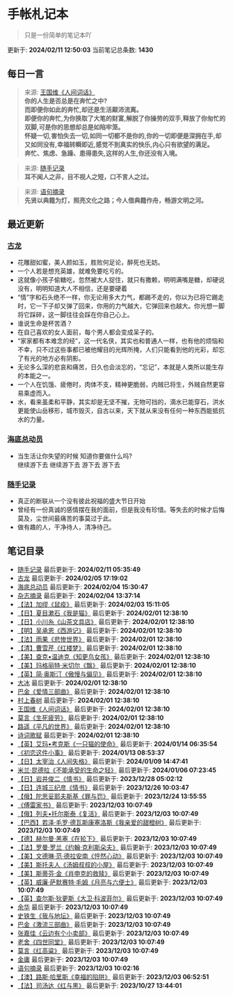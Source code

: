 # 手帐札记本
> 只是一份简单的笔记本吖

更新于: **2024/02/11 12:50:03**
当前笔记总条数: **1430**
## 每日一言
> 来源: [王国维《人间词话》](图书笔记/王国维《人间词话》.md)<br>**你的人生是否总是在奔忙之中?<br>而即便你如此的奔忙,却还是生活颠沛流离。<br>即便你的奔忙,为你换取了大笔的财富,解脱了你操劳的双手,释放了你匆忙的双脚,可是你的思想却总是如陷牢笼。<br>怀疑一切,害怕失去一切,如同一切都不是你的,你的一切即便是深拥在手,却又如同没有,幸福转瞬即近,感觉不到真实的快乐,内心只有欲望的满足。<br>奔忙、焦虑、急躁、患得患失,这样的人生,你还没有入境。**

> 来源: [随手记录](随手记录.md)<br>**耳不闻人之非，目不视人之短，口不言人之过。**

> 来源: [语句摘录](新闻笔记/语句摘录.md)<br>**先贤以典籍为灯，照亮文化之路；今人借典籍作舟，畅游文明之河。**


## 最近更新
### [古龙](图书笔记/古龙.md)
- 花雕甜如蜜，美人颜如玉，胜败何足论，醉死也无妨。
- 一个人若是想充英雄，就难免要吃亏的。
- 这就像小孩子偷糖吃，忽然被大人捉住，就只有撒赖，明明满嘴是糖，却硬说没有，明明知道大人不相信，还是要硬着
- “情”字和石头绝不一样，你无论用多大力气，都踢不走的，你以为已将它踢走时，它一下子却又弹了回来，你用的力气越大，它弹回来也越大。你光想一脚将它踩碎，这一脚往往会踩在你自己心上。
- 谁说生命是杯苦酒？
- 在自己喜欢的女人面前，每个男人都会变成呆子的。
- “家家都有本难念的经”，这一代名侠，其实也和普通人一样，也有他的烦恼和不幸，只不过这些事都已被他耀目的光辉所掩，人们只能看到他的光彩，却忘了有光的地方必有阴影。
- 无论多么深的悲哀和痛苦，日久也会淡忘的，“忘记”，本就是人类所以能生存的本能之一。
- 一个人在饥饿、疲倦时，肉体不支，精神更脆弱，内贼已将生，外贼自然更容易乘虚而入。
- 水，看来虽柔和平静，其实却是无坚不摧，无物可挡的，滴水已能穿石，洪水更能使山岳移形，城市毁灭，自古以来，天下就从来没有任何一种东西能抵抗水的力量。

### [海底总动员](影视笔记/海底总动员.md)
- 当生活让你失望的时候  知道你要做什么吗?<br>继续游下去 继续游下去  游下去  游下去

### [随手记录](随手记录.md)
- 真正的断联从一个没有彼此祝福的盛大节日开始
- 曾经有一份真诚的感情摆在我的面前，但是我没有珍惜。等失去的时候才后悔莫及，尘世间最痛苦的事莫过于此。
- 做有趣的人，干净待人，清净待己。

## 笔记目录
- [随手记录](随手记录.md) 最后更新于: **2024/02/11 05:35:49**
- [古龙](图书笔记/古龙.md) 最后更新于: **2024/02/05 17:19:02**
- [海底总动员](影视笔记/海底总动员.md) 最后更新于: **2024/02/04 15:30:47**
- [杂志摘录](杂志摘录.md) 最后更新于: **2024/02/04 13:37:14**
- [【法】加缪《鼠疫》](图书笔记/【法】加缪《鼠疫》.md) 最后更新于: **2024/02/03 15:11:05**
- [【日】夏目漱石《我是猫》](图书笔记/【日】夏目漱石《我是猫》.md) 最后更新于: **2024/02/01 12:38:10**
- [【日】小川糸《山茶文具店》](图书笔记/【日】小川糸《山茶文具店》.md) 最后更新于: **2024/02/01 12:38:10**
- [【明】吴承恩《西游记》](图书笔记/【明】吴承恩《西游记》.md) 最后更新于: **2024/02/01 12:38:10**
- [【法】雨果《悲惨世界》](图书笔记/【法】雨果《悲惨世界》.md) 最后更新于: **2024/02/01 12:38:10**
- [【清】曹雪芹《红楼梦》](图书笔记/【清】曹雪芹《红楼梦》.md) 最后更新于: **2024/02/01 12:38:10**
- [【美】查克•温迪克《知更鸟女孩》](图书笔记/【美】查克•温迪克《知更鸟女孩》.md) 最后更新于: **2024/02/01 12:38:10**
- [【美】玛格丽特·米切尔《飘》](图书笔记/【美】玛格丽特·米切尔《飘》.md) 最后更新于: **2024/02/01 12:38:10**
- [【英】简·奥斯汀《傲慢与偏见》](图书笔记/【英】简·奥斯汀《傲慢与偏见》.md) 最后更新于: **2024/02/01 12:38:10**
- [大冰](图书笔记/大冰.md) 最后更新于: **2024/02/01 12:38:10**
- [巴金《爱情三部曲》](图书笔记/巴金《爱情三部曲》.md) 最后更新于: **2024/02/01 12:38:10**
- [村上春树](图书笔记/村上春树.md) 最后更新于: **2024/02/01 12:38:10**
- [王国维《人间词话》](图书笔记/王国维《人间词话》.md) 最后更新于: **2024/02/01 12:38:10**
- [莫言《生死疲劳》](图书笔记/莫言《生死疲劳》.md) 最后更新于: **2024/02/01 12:38:10**
- [路遥《平凡的世界》](图书笔记/路遥《平凡的世界》.md) 最后更新于: **2024/02/01 12:38:10**
- [诗词歌赋](诗词歌赋.md) 最后更新于: **2024/02/01 12:38:10**
- [【英】艾玛•考克斯《一只猫的使命》](图书笔记/【英】艾玛•考克斯《一只猫的使命》.md) 最后更新于: **2024/01/14 06:35:54**
- [《初恋这件小事》](图书笔记/《初恋这件小事》.md) 最后更新于: **2024/01/13 08:53:37**
- [【日】太宰治《人间失格》](图书笔记/【日】太宰治《人间失格》.md) 最后更新于: **2024/01/09 14:47:41**
- [米兰·昆德拉《不能承受的生命之轻》](图书笔记/米兰·昆德拉《不能承受的生命之轻》.md) 最后更新于: **2024/01/06 07:23:45**
- [【日】岩井俊二《情书》](图书笔记/【日】岩井俊二《情书》.md) 最后更新于: **2023/12/28 05:02:12**
- [【日】连城三纪彦《情书》](图书笔记/【日】连城三纪彦《情书》.md) 最后更新于: **2023/12/26 10:03:47**
- [【俄】陀思妥耶夫斯基《罪与罚》](图书笔记/【俄】陀思妥耶夫斯基《罪与罚》.md) 最后更新于: **2023/12/24 13:55:55**
- [《傅雷家书》](图书笔记/《傅雷家书》.md) 最后更新于: **2023/12/03 10:07:49**
- [【俄】列夫•托尔斯泰《复活》](图书笔记/【俄】列夫•托尔斯泰《复活》.md) 最后更新于: **2023/12/03 10:07:49**
- [【巴西】若泽·毛罗·德瓦斯康塞洛斯《我亲爱的甜橙树》](图书笔记/【巴西】若泽·毛罗·德瓦斯康塞洛斯《我亲爱的甜橙树》.md) 最后更新于: **2023/12/03 10:07:49**
- [【德】赫尔曼·黑塞《在轮下》](图书笔记/【德】赫尔曼·黑塞《在轮下》.md) 最后更新于: **2023/12/03 10:07:49**
- [【法】罗曼·罗兰《约翰·克利斯朵夫》](图书笔记/【法】罗曼·罗兰《约翰·克利斯朵夫》.md) 最后更新于: **2023/12/03 10:07:49**
- [【美】文德琳·范·德拉安南《怦然心动》](图书笔记/【美】文德琳·范·德拉安南《怦然心动》.md) 最后更新于: **2023/12/03 10:07:49**
- [【美】斯托夫人《汤姆叔叔的小屋》](图书笔记/【美】斯托夫人《汤姆叔叔的小屋》.md) 最后更新于: **2023/12/03 10:07:49**
- [【美】斯蒂芬·金《肖申克的救赎》](图书笔记/【美】斯蒂芬·金《肖申克的救赎》.md) 最后更新于: **2023/12/03 10:07:49**
- [【英】威廉·萨默赛特·毛姆《月亮与六便士》](图书笔记/【英】威廉·萨默赛特·毛姆《月亮与六便士》.md) 最后更新于: **2023/12/03 10:07:49**
- [【英】查尔斯·狄更斯《大卫·科波菲尔》](图书笔记/【英】查尔斯·狄更斯《大卫·科波菲尔》.md) 最后更新于: **2023/12/03 10:07:49**
- [余华](图书笔记/余华.md) 最后更新于: **2023/12/03 10:07:49**
- [史铁生《我与地坛》](图书笔记/史铁生《我与地坛》.md) 最后更新于: **2023/12/03 10:07:49**
- [巴金《激流三部曲》](图书笔记/巴金《激流三部曲》.md) 最后更新于: **2023/12/03 10:07:49**
- [张嘉佳《云边有个小卖部》](图书笔记/张嘉佳《云边有个小卖部》.md) 最后更新于: **2023/12/03 10:07:49**
- [老舍《四世同堂》](图书笔记/老舍《四世同堂》.md) 最后更新于: **2023/12/03 10:07:49**
- [莫言《红高粱》](图书笔记/莫言《红高粱》.md) 最后更新于: **2023/12/03 10:07:49**
- [金庸](图书笔记/金庸.md) 最后更新于: **2023/12/03 10:07:49**
- [语句摘录](新闻笔记/语句摘录.md) 最后更新于: **2023/12/03 10:02:16**
- [【澳】路斯·哈里斯《幸福的陷阱》](图书笔记/【澳】路斯·哈里斯《幸福的陷阱》.md) 最后更新于: **2023/12/03 06:52:51**
- [【法】司汤达《红与黑》](图书笔记/【法】司汤达《红与黑》.md) 最后更新于: **2023/10/27 13:44:01**

